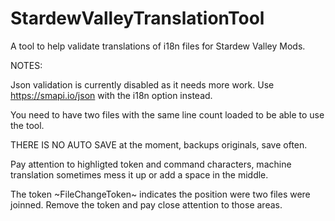 # StardewValleyTranslationTool
A tool to help validate translations of i18n files for Stardew Valley Mods.

NOTES:<br>

Json validation is currently disabled as it needs more work. Use https://smapi.io/json with the i18n option instead.<br>

You need to have two files with the same line count loaded to be able to use the tool.<br>

THERE IS NO AUTO SAVE at the moment, backups originals, save often.<br>

Pay attention to highligted token and command characters, machine translation sometimes mess it up or add a space in the middle.<br>

The token \~FileChangeToken\~ indicates the position were two files were joinned. Remove the token and pay close attention to those areas.
